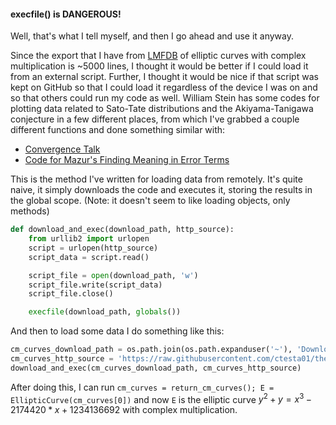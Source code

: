 #### execfile() is DANGEROUS!

Well, that's what I tell myself, and then I go ahead and use it anyway.

Since the export that I have from [LMFDB](lmfdb.warwick.ac.uk) of elliptic curves
with complex multiplication is ~5000 lines, I thought it would be better if I could
load it from an external script. Further, I thought it would be nice if that script was
kept on GitHub so that I could load it regardless of the device I was on and so
that others could run my code as well. William Stein has some codes for plotting
data related to Sato-Tate distributions and the Akiyama-Tanigawa conjecture
in a few different places, from which I've grabbed a couple different functions and
done something similar with:
- [Convergence Talk](http://wstein.org/talks/20071016-convergence/)
- [Code for Mazur's Finding Meaning in Error Terms](http://wstein.org/mazur/sato.tate.figures/)


This is the method I've written for loading data from remotely. It's quite naive, it simply downloads the code and executes it, storing the results in the global scope. (Note: it doesn't seem to like loading objects, only methods)
```python
def download_and_exec(download_path, http_source):
    from urllib2 import urlopen
    script = urlopen(http_source)
    script_data = script.read()

    script_file = open(download_path, 'w')
    script_file.write(script_data)
    script_file.close()

    execfile(download_path, globals())
```

And then to load some data I do something like this:
```python
cm_curves_download_path = os.path.join(os.path.expanduser('~'), 'Downloads', 'cm-curves.sage')
cm_curves_http_source = 'https://raw.githubusercontent.com/ctesta01/thesis-blog/master/code/cm-curves.sage'
download_and_exec(cm_curves_download_path, cm_curves_http_source)
```

After doing this, I can run `cm_curves = return_cm_curves(); E = EllipticCurve(cm_curves[0])` and now `E` is the elliptic curve $y^2 + y = x^3 - 2174420*x + 1234136692$ with complex multiplication.
